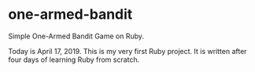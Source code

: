 # one-armed-bandit
Simple One-Armed Bandit Game on Ruby.

Today is April 17, 2019.
This is my very first Ruby project.
It is written after four days of learning Ruby from scratch.
